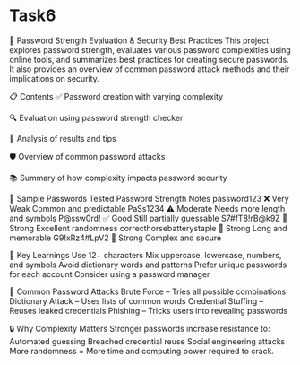 # Task6
🔐 Password Strength Evaluation & Security Best Practices
This project explores password strength, evaluates various password complexities using online tools, and summarizes best practices for creating secure passwords. It also provides an overview of common password attack methods and their implications on security.

📋 Contents
✅ Password creation with varying complexity

🔍 Evaluation using password strength checker

🧠 Analysis of results and tips

🛡️ Overview of common password attacks

📚 Summary of how complexity impacts password security

🔑 Sample Passwords Tested
Password	Strength	Notes
password123       	         ❌ Very Weak	Common and predictable
PaSs1234	                   ⚠️ Moderate	Needs more length and symbols
P@ssw0rd!	                   ✅ Good	Still partially guessable
S7#fT8!rB@k9Z	               💪 Strong	Excellent randomness
correcthorsebatterystaple	   💪 Strong	Long and memorable
G9!xRz4#LpV2	               💪 Strong	Complex and secure

🧠 Key Learnings
Use 12+ characters
Mix uppercase, lowercase, numbers, and symbols
Avoid dictionary words and patterns
Prefer unique passwords for each account
Consider using a password manager

🚨 Common Password Attacks
Brute Force – Tries all possible combinations
Dictionary Attack – Uses lists of common words
Credential Stuffing – Reuses leaked credentials
Phishing – Tricks users into revealing passwords

🔒 Why Complexity Matters
Stronger passwords increase resistance to:
Automated guessing
Breached credential reuse
Social engineering attacks
More randomness = More time and computing power required to crack.
